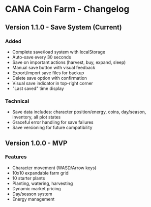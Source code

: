 # CANA Coin Farm - Changelog

## Version 1.1.0 - Save System (Current)
### Added
- Complete save/load system with localStorage
- Auto-save every 30 seconds
- Save on important actions (harvest, buy, expand, sleep)
- Manual save button with visual feedback
- Export/import save files for backup
- Delete save option with confirmation
- Visual save indicator in top-right corner
- "Last saved" time display

### Technical
- Save data includes: character position/energy, coins, day/season, inventory, all plot states
- Graceful error handling for save failures
- Save versioning for future compatibility

## Version 1.0.0 - MVP
### Features
- Character movement (WASD/Arrow keys)
- 10x10 expandable farm grid
- 10 starter plants
- Planting, watering, harvesting
- Dynamic market pricing
- Day/season system
- Energy management
